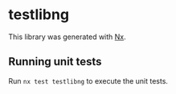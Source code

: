 # testlibng

This library was generated with [Nx](https://nx.dev).

## Running unit tests

Run `nx test testlibng` to execute the unit tests.
